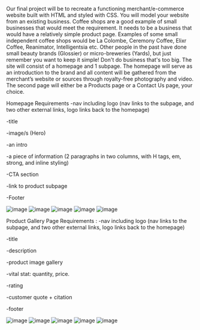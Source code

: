Our final project will be to recreate a functioning merchant/e-commerce website built with HTML and styled with CSS. You will model your website from an existing business. Coffee shops are a good example of small businesses that would meet the requirement. It needs to be a business that would have a relatively simple product page. Examples of some small independent coffee shops would be La Colombe, Ceremony Coffee, Elixr Coffee, Reanimator, Intelligentsia etc. Other people in the past have done small beauty brands (Glossier) or micro-breweries (Yards), but just remember you want to keep it simple! Don't do business that's too big. The site will consist of a homepage and 1 subpage. The homepage will serve as an introduction to the brand and all content will be gathered from the merchant’s website or sources through royalty-free photography and video. The second page will either be a Products page or a Contact Us page, your choice.

Homepage Requirements 
-nav including logo (nav links to the subpage, and two other external links, logo links back to the homepage)

-title

-image/s (Hero)

-an intro

-a piece of information (2 paragraphs in two columns, with H tags, em, strong, and inline styling)

-CTA section

-link to product subpage

-Footer

![image](https://github.com/lillyhewitt/HTML-CSS/assets/70710764/6f3f9ff8-e6f1-4e65-b636-f84835fc6003)
![image](https://github.com/lillyhewitt/HTML-CSS/assets/70710764/e2946554-26ef-44f6-9085-82cb1b061759)
![image](https://github.com/lillyhewitt/HTML-CSS/assets/70710764/7662962f-6254-4c86-8e46-3458085c2045)
![image](https://github.com/lillyhewitt/HTML-CSS/assets/70710764/13c67bcc-9858-423e-addb-330b179b8215)
![image](https://github.com/lillyhewitt/HTML-CSS/assets/70710764/e772d060-ffd1-4a10-96d3-d8513ab0192b)

Product Gallery Page Requirements :
-nav including logo (nav links to the subpage, and two other external links, logo links back to the homepage)

-title

-description

-product image gallery

-vital stat: quantity, price. 

-rating

-customer quote + citation

-footer

![image](https://github.com/lillyhewitt/HTML-CSS/assets/70710764/f7f78e9b-657d-4a6c-8281-e84c5e06377d)
![image](https://github.com/lillyhewitt/HTML-CSS/assets/70710764/62d23a34-6e9b-488f-905d-6d6b61afe478)
![image](https://github.com/lillyhewitt/HTML-CSS/assets/70710764/ece3bd83-fa0d-415b-b068-65d714eaab44)
![image](https://github.com/lillyhewitt/HTML-CSS/assets/70710764/2edc6f31-7868-4b3f-b7d1-469340361cb9)
![image](https://github.com/lillyhewitt/HTML-CSS/assets/70710764/4784f1c0-9c0a-44da-a6f2-0862d9191eb5)




